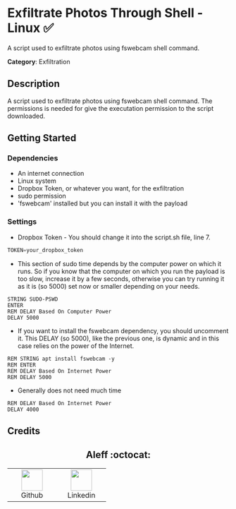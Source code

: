 # Exfiltrate Photos Through Shell - Linux ✅

A script used to exfiltrate photos using fswebcam shell command.

**Category**: Exfiltration

## Description

A script used to exfiltrate photos using fswebcam shell command. The permissions is needed for give the executation permission to the script downloaded.

## Getting Started

### Dependencies

* An internet connection
* Linux system
* Dropbox Token, or whatever you want, for the exfiltration
* sudo permission
* 'fswebcam' installed but you can install it with the payload

### Settings

* Dropbox Token - You should change it into the script.sh file, line 7.

```Python
TOKEN=your_dropbox_token
```

* This section of sudo time depends by the computer power on which it runs. So if you know that the computer on which you run the payload is too slow, increase it by a few seconds, otherwise you can try running it as it is (so 5000) set now or smaller depending on your needs.

```DuckyScript
STRING SUDO-PSWD
ENTER
REM DELAY Based On Computer Power
DELAY 5000
```

* If you want to install the fswebcam dependency, you should uncomment it. This DELAY (so 5000), like the previous one, is dynamic and in this case relies on the power of the Internet.

```DuckyScript
REM STRING apt install fswebcam -y
REM ENTER
REM DELAY Based On Internet Power
REM DELAY 5000
```

* Generally does not need much time

```DuckyScript
REM DELAY Based On Internet Power
DELAY 4000
```

## Credits

<h2 align="center"> Aleff :octocat: </h2>
<div align=center>
<table>
  <tr>
    <td align="center" width="96">
      <a href="https://github.com/aleff-github">
        <img src=https://github.com/aleff-github/aleff-github/blob/main/img/github.png?raw=true width="48" height="48" />
      </a>
      <br>Github
    </td>
    <td align="center" width="96">
      <a href="https://www.linkedin.com/in/alessandro-greco-aka-aleff/">
        <img src=https://github.com/aleff-github/aleff-github/blob/main/img/linkedin.png?raw=true width="48" height="48" />
      </a>
      <br>Linkedin
    </td>
  </tr>
</table>
</div>
